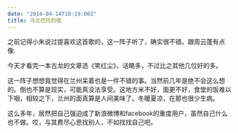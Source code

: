 ```yaml
---
date: "2014-04-14T10:19:00Z"
title: 乌兰巴托的夜
---
```



之前记得小朱说过提喜欢这首歌的，这一阵子听了，确实很不错。跟周云蓬有点像.

今天才看完一本古龙的文章选《笑红尘》，话略多，不过比之其他几位好的多。

这一阵子想想竟觉得在兰州呆着也是一件不错的事。当然前几年是绝不会这么想的。倒也不算是现实，可能真没法享受。这地方米不好，面更不好，食堂的饭难以下咽，相较之下，兰州的面真算是人间美味了。冬暖夏凉，在那也很少生病。

这么多年，居然把自己强迫成了新浪微博和facebook的重度用户，虽然自己什么也不做。哎，与其费尽心思找别人，不如找找自己吧。


